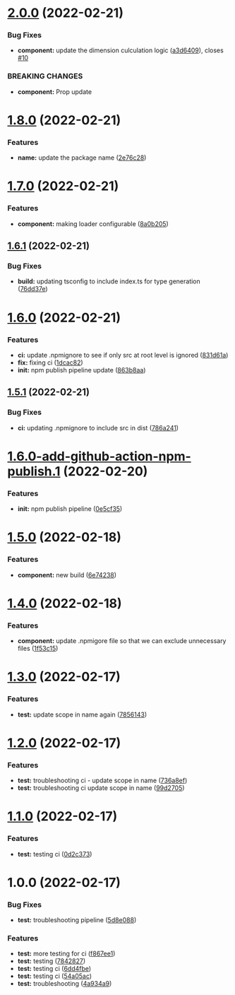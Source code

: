 # [2.0.0](https://github.com/mdhnpm/react-cube-loading-spinner/compare/v1.8.0...v2.0.0) (2022-02-21)


### Bug Fixes

* **component:** update the dimension culculation logic ([a3d6409](https://github.com/mdhnpm/react-cube-loading-spinner/commit/a3d6409faf0b2b0d18a5de8fe9aa9bfd9f796a4d)), closes [#10](https://github.com/mdhnpm/react-cube-loading-spinner/issues/10)


### BREAKING CHANGES

* **component:** Prop update

# [1.8.0](https://github.com/mdhnpm/react-cube-loading-spinner/compare/v1.7.0...v1.8.0) (2022-02-21)


### Features

* **name:** update the package name ([2e76c28](https://github.com/mdhnpm/react-cube-loading-spinner/commit/2e76c286259961504cca1f5a7c8a03437f2409e5))

# [1.7.0](https://github.com/mdhnpm/cube-loading-spinner/compare/v1.6.1...v1.7.0) (2022-02-21)


### Features

* **component:** making loader configurable ([8a0b205](https://github.com/mdhnpm/cube-loading-spinner/commit/8a0b2051230284d95d7f906d5263468730ab41d5))

## [1.6.1](https://github.com/mdhnpm/cube-loading-spinner/compare/v1.6.0...v1.6.1) (2022-02-21)


### Bug Fixes

* **build:** updating tsconfig to include index.ts for type generation ([76dd37e](https://github.com/mdhnpm/cube-loading-spinner/commit/76dd37e25a2345bceb1a2af6e3ace999c787bc6a))

# [1.6.0](https://github.com/mdhnpm/cube-loading-spinner/compare/v1.5.1...v1.6.0) (2022-02-21)


### Features

* **ci:** update .npmignore to see if only src at root level is ignored ([831d61a](https://github.com/mdhnpm/cube-loading-spinner/commit/831d61adf364e4c0758b3c624a6f6d99a6db4b66))
* **fix:** fixing ci ([1dcac82](https://github.com/mdhnpm/cube-loading-spinner/commit/1dcac822a37b3da5c0d6909cf61cf729b213fc78))
* **init:** npm publish pipeline update ([863b8aa](https://github.com/mdhnpm/cube-loading-spinner/commit/863b8aacd462676d532d9867fb7f6257c050d9c0))

## [1.5.1](https://github.com/mdhnpm/cube-loading-spinner/compare/v1.5.0...v1.5.1) (2022-02-21)

### Bug Fixes

- **ci:** updating .npmignore to include src in dist ([786a241](https://github.com/mdhnpm/cube-loading-spinner/commit/786a241f2c52d545d2e8d302fbdd7728559b4ce9))

# [1.6.0-add-github-action-npm-publish.1](https://github.com/mdhnpm/cube-loading-spinner/compare/v1.5.0...v1.6.0-add-github-action-npm-publish.1) (2022-02-20)

### Features

- **init:** npm publish pipeline ([0e5cf35](https://github.com/mdhnpm/cube-loading-spinner/commit/0e5cf353c3cc2efde38d927ca68aa26c7410acfe))

# [1.5.0](https://github.com/mdhnpm/cube-loading-spinner/compare/v1.4.0...v1.5.0) (2022-02-18)

### Features

- **component:** new build ([6e74238](https://github.com/mdhnpm/cube-loading-spinner/commit/6e742381f6f8de919c47ad495591a05810a19b54))

# [1.4.0](https://github.com/mdhnpm/cube-loading-spinner/compare/v1.3.0...v1.4.0) (2022-02-18)

### Features

- **component:** update .npmigore file so that we can exclude unnecessary files ([1f53c15](https://github.com/mdhnpm/cube-loading-spinner/commit/1f53c1582c7d074ceb7eb8b960a552122bbf1d45))

# [1.3.0](https://github.com/mdhnpm/cube-loading-spinner/compare/v1.2.0...v1.3.0) (2022-02-17)

### Features

- **test:** update scope in name again ([7856143](https://github.com/mdhnpm/cube-loading-spinner/commit/785614354e5055a23bc5376499e276dda7b373dc))

# [1.2.0](https://github.com/mdhnpm/cube-loading-spinner/compare/v1.1.0...v1.2.0) (2022-02-17)

### Features

- **test:** troubleshooting ci - update scope in name ([736a8ef](https://github.com/mdhnpm/cube-loading-spinner/commit/736a8effa69ca3d82107e3f8cd8ab9fe8d8a841f))
- **test:** troubleshooting ci update scope in name ([99d2705](https://github.com/mdhnpm/cube-loading-spinner/commit/99d27050fcb9003a96e4de26491286b62f6b0f31))

# [1.1.0](https://github.com/mdhnpm/cube-loading-spinner/compare/v1.0.0...v1.1.0) (2022-02-17)

### Features

- **test:** testing ci ([0d2c373](https://github.com/mdhnpm/cube-loading-spinner/commit/0d2c37362856c0452c21fbd2b8bd38dc9afc4b99))

# 1.0.0 (2022-02-17)

### Bug Fixes

- **test:** troubleshooting pipeline ([5d8e088](https://github.com/mdhnpm/cube-loading-spinner/commit/5d8e08863bfe1d6444915905c81fa2a44c325861))

### Features

- **test:** more testing for ci ([f867ee1](https://github.com/mdhnpm/cube-loading-spinner/commit/f867ee160621eb32bbb6b733574938467afc8782))
- **test:** testing ([7842827](https://github.com/mdhnpm/cube-loading-spinner/commit/7842827b48c88e5dbb355ebddf4cd666fffaa508))
- **test:** testing ci ([6dd4fbe](https://github.com/mdhnpm/cube-loading-spinner/commit/6dd4fbea3eb1614f5a1538e559d3f9c090ce8113))
- **test:** testing ci ([54a05ac](https://github.com/mdhnpm/cube-loading-spinner/commit/54a05ac8f6a9cffe047abe3a1460b376637c0e95))
- **test:** troubleshooting ([4a934a9](https://github.com/mdhnpm/cube-loading-spinner/commit/4a934a9ed7efe045b34211932a8ec76425049b08))
